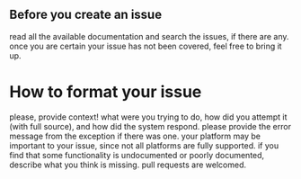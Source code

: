 ## Before you create an issue

read all the available documentation and search the issues, if there
are any. once you are certain your issue has not been covered, feel
free to bring it up.

# How to format your issue

please, provide context! what were you trying to do, how did you attempt
it (with full source), and how did the system respond. please provide
the error message from the exception if there was one. your platform
may be important to your issue, since not all platforms are fully
supported. if you find that some functionality is undocumented or
poorly documented, describe what you think is missing. pull requests
are welcomed.
